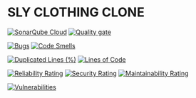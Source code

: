 # SLY CLOTHING CLONE

[![SonarQube Cloud](https://sonarcloud.io/images/project_badges/sonarcloud-light.svg)](https://sonarcloud.io/summary/new_code?id=ptus04_PTGDUD_SLY)
[![Quality gate](https://sonarcloud.io/api/project_badges/quality_gate?project=ptus04_PTGDUD_SLY)](https://sonarcloud.io/summary/new_code?id=ptus04_PTGDUD_SLY)

[![Bugs](https://sonarcloud.io/api/project_badges/measure?project=ptus04_PTGDUD_SLY&metric=bugs)](https://sonarcloud.io/summary/new_code?id=ptus04_PTGDUD_SLY)
[![Code Smells](https://sonarcloud.io/api/project_badges/measure?project=ptus04_PTGDUD_SLY&metric=code_smells)](https://sonarcloud.io/summary/new_code?id=ptus04_PTGDUD_SLY)

[![Duplicated Lines (%)](https://sonarcloud.io/api/project_badges/measure?project=ptus04_PTGDUD_SLY&metric=duplicated_lines_density)](https://sonarcloud.io/summary/new_code?id=ptus04_PTGDUD_SLY)
[![Lines of Code](https://sonarcloud.io/api/project_badges/measure?project=ptus04_PTGDUD_SLY&metric=ncloc)](https://sonarcloud.io/summary/new_code?id=ptus04_PTGDUD_SLY)

[![Reliability Rating](https://sonarcloud.io/api/project_badges/measure?project=ptus04_PTGDUD_SLY&metric=reliability_rating)](https://sonarcloud.io/summary/new_code?id=ptus04_PTGDUD_SLY)
[![Security Rating](https://sonarcloud.io/api/project_badges/measure?project=ptus04_PTGDUD_SLY&metric=security_rating)](https://sonarcloud.io/summary/new_code?id=ptus04_PTGDUD_SLY)
[![Maintainability Rating](https://sonarcloud.io/api/project_badges/measure?project=ptus04_PTGDUD_SLY&metric=sqale_rating)](https://sonarcloud.io/summary/new_code?id=ptus04_PTGDUD_SLY)

[![Vulnerabilities](https://sonarcloud.io/api/project_badges/measure?project=ptus04_PTGDUD_SLY&metric=vulnerabilities)](https://sonarcloud.io/summary/new_code?id=ptus04_PTGDUD_SLY)
